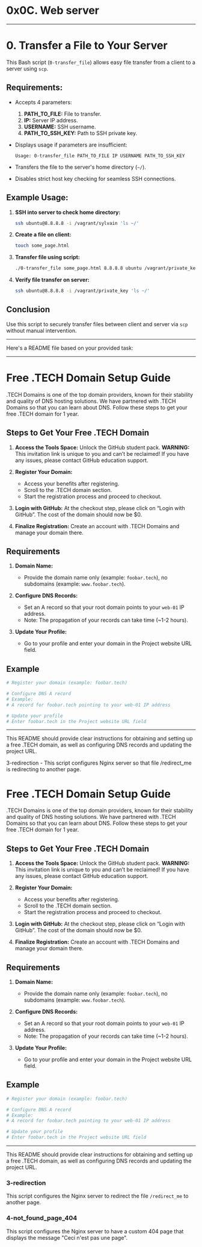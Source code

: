# 0x0C. Web server

---

# 0. Transfer a File to Your Server

This Bash script (`0-transfer_file`) allows easy file transfer from a client to a server using `scp`.

## Requirements:

- Accepts 4 parameters:
  1. **PATH_TO_FILE:** File to transfer.
  2. **IP:** Server IP address.
  3. **USERNAME:** SSH username.
  4. **PATH_TO_SSH_KEY:** Path to SSH private key.

- Displays usage if parameters are insufficient:
  ```
  Usage: 0-transfer_file PATH_TO_FILE IP USERNAME PATH_TO_SSH_KEY
  ```

- Transfers the file to the server's home directory (`~/`).

- Disables strict host key checking for seamless SSH connections.

## Example Usage:

1. **SSH into server to check home directory:**

   ```bash
   ssh ubuntu@8.8.8.8 -i /vagrant/sylvain 'ls ~/'
   ```

2. **Create a file on client:**

   ```bash
   touch some_page.html
   ```

3. **Transfer file using script:**

   ```bash
   ./0-transfer_file some_page.html 8.8.8.8 ubuntu /vagrant/private_key
   ```

4. **Verify file transfer on server:**

   ```bash
   ssh ubuntu@8.8.8.8 -i /vagrant/private_key 'ls ~/'
   ```

## Conclusion

Use this script to securely transfer files between client and server via `scp` without manual intervention.

---


Here's a README file based on your provided task:

---

# Free .TECH Domain Setup Guide

.TECH Domains is one of the top domain providers, known for their stability and quality of DNS hosting solutions. We have partnered with .TECH Domains so that you can learn about DNS. Follow these steps to get your free .TECH domain for 1 year.

## Steps to Get Your Free .TECH Domain

1. **Access the Tools Space:**
   Unlock the GitHub student pack. **WARNING:** This invitation link is unique to you and can’t be reclaimed! If you have any issues, please contact GitHub education support.

2. **Register Your Domain:**
   - Access your benefits after registering.
   - Scroll to the .TECH domain section.
   - Start the registration process and proceed to checkout.

3. **Login with GitHub:**
   At the checkout step, please click on “Login with GitHub”. The cost of the domain should now be $0.

4. **Finalize Registration:**
   Create an account with .TECH Domains and manage your domain there.

## Requirements

1. **Domain Name:**
   - Provide the domain name only (example: `foobar.tech`), no subdomains (example: `www.foobar.tech`).

2. **Configure DNS Records:**
   - Set an A record so that your root domain points to your `web-01` IP address.
   - Note: The propagation of your records can take time (~1-2 hours).

3. **Update Your Profile:**
   - Go to your profile and enter your domain in the Project website URL field.

## Example

```sh
# Register your domain (example: foobar.tech)

# Configure DNS A record
# Example: 
# A record for foobar.tech pointing to your web-01 IP address

# Update your profile
# Enter foobar.tech in the Project website URL field
```

---

This README should provide clear instructions for obtaining and setting up a free .TECH domain, as well as configuring DNS records and updating the project URL.

3-redirection - This script configures Nginx server so that file /redirect_me is redirecting to another page.


# Free .TECH Domain Setup Guide

.TECH Domains is one of the top domain providers, known for their stability and quality of DNS hosting solutions. We have partnered with .TECH Domains so that you can learn about DNS. Follow these steps to get your free .TECH domain for 1 year.

## Steps to Get Your Free .TECH Domain

1. **Access the Tools Space:**
   Unlock the GitHub student pack. **WARNING:** This invitation link is unique to you and can’t be reclaimed! If you have any issues, please contact GitHub education support.

2. **Register Your Domain:**
   - Access your benefits after registering.
   - Scroll to the .TECH domain section.
   - Start the registration process and proceed to checkout.

3. **Login with GitHub:**
   At the checkout step, please click on “Login with GitHub”. The cost of the domain should now be $0.

4. **Finalize Registration:**
   Create an account with .TECH Domains and manage your domain there.

## Requirements

1. **Domain Name:**
   - Provide the domain name only (example: `foobar.tech`), no subdomains (example: `www.foobar.tech`).

2. **Configure DNS Records:**
   - Set an A record so that your root domain points to your `web-01` IP address.
   - Note: The propagation of your records can take time (~1-2 hours).

3. **Update Your Profile:**
   - Go to your profile and enter your domain in the Project website URL field.

## Example

```sh
# Register your domain (example: foobar.tech)

# Configure DNS A record
# Example: 
# A record for foobar.tech pointing to your web-01 IP address

# Update your profile
# Enter foobar.tech in the Project website URL field
```

---

This README should provide clear instructions for obtaining and setting up a free .TECH domain, as well as configuring DNS records and updating the project URL.


### 3-redirection

This script configures the Nginx server to redirect the file `/redirect_me` to another page.

### 4-not_found_page_404

This script configures the Nginx server to have a custom 404 page that displays the message "Ceci n'est pas une page".


